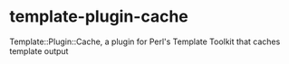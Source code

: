 # template-plugin-cache
Template::Plugin::Cache, a plugin for Perl's Template Toolkit that caches template output
